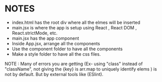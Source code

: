 # NOTES

* index.html has the root div where all the elmes will be inserted
* main.jsx is where the app is setup using React , React DOM , React.strictMode, etc.
* main.jsx has the app component 
* Inside App.jsx, arrange all the components 
* Use the component folder to have all the components
* Make a style folder to have all the css files.

NOTE : Many of errors you are getting (Ex- using "class" instead of "className", not giving the {key} is arr.map to uniquely identify elems ) is not by default. But by external tools like (ESlint). 
